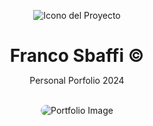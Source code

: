 <div align="center">
  
![Icono del Proyecto](https://github.com/FrancoSbaffi/Portfolio/assets/99909205/b52b3cd3-d196-4c91-9f8c-2081a7e51d38)

</div>

<h1 align="center" style="margin-bottom: 0;">
  Franco Sbaffi &copy;
</h1>

<p align="center">
  Personal Porfolio 2024
</p>
<br>
<div align="center">
  
<img src="https://github.com/FrancoSbaffi/Portfolio/assets/99909205/a1f2a47f-2de6-46ac-ae26-ae96a64c0205" alt="Portfolio Image" style="border-radius: 10px;">
  
</div>


